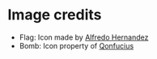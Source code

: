 # Image credits

* Flag: Icon made by [Alfredo Hernandez](https://www.flaticon.com/authors/alfredo-hernandez)
* Bomb: Icon property of [Qonfucius](https://qonfucius.com/fr)
